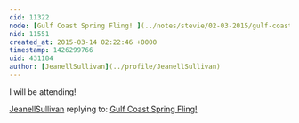 ```yaml
---
cid: 11322
node: [Gulf Coast Spring Fling! ](../notes/stevie/02-03-2015/gulf-coast-spring-fling)
nid: 11551
created_at: 2015-03-14 02:22:46 +0000
timestamp: 1426299766
uid: 431184
author: [JeanellSullivan](../profile/JeanellSullivan)
---
```


I will be attending!

[JeanellSullivan](../profile/JeanellSullivan) replying to: [Gulf Coast Spring Fling! ](../notes/stevie/02-03-2015/gulf-coast-spring-fling)


